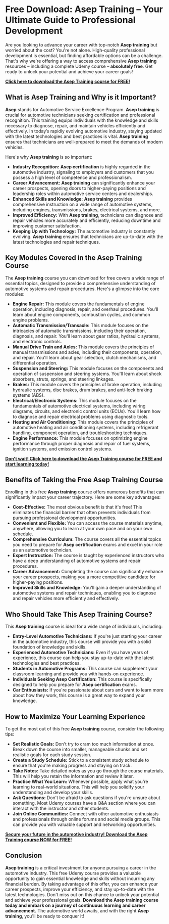 # Free Download: Asep Training – Your Ultimate Guide to Professional Development

Are you looking to advance your career with top-notch **Asep training** but worried about the cost? You're not alone. High-quality professional development is essential, but finding affordable options can be a challenge. That's why we're offering a way to access comprehensive **Asep training** resources – including a complete Udemy course – **absolutely free**. Get ready to unlock your potential and achieve your career goals!

[**Click here to download the Asep Training course for FREE!**](https://udemywork.com/asep-training)

## What is Asep Training and Why is it Important?

**Asep** stands for Automotive Service Excellence Program. **Asep training** is crucial for automotive technicians seeking certification and professional recognition. This training equips individuals with the knowledge and skills necessary to diagnose, repair, and maintain vehicles efficiently and effectively. In today’s rapidly evolving automotive industry, staying updated with the latest technologies and best practices is vital. **Asep training** ensures that technicians are well-prepared to meet the demands of modern vehicles.

Here's why **Asep training** is so important:

*   **Industry Recognition:** **Asep certification** is highly regarded in the automotive industry, signaling to employers and customers that you possess a high level of competence and professionalism.
*   **Career Advancement:** **Asep training** can significantly enhance your career prospects, opening doors to higher-paying positions and leadership roles within automotive service centers and dealerships.
*   **Enhanced Skills and Knowledge:** **Asep training** provides comprehensive instruction on a wide range of automotive systems, including engines, transmissions, brakes, electrical systems, and more.
*   **Improved Efficiency:** With **Asep training**, technicians can diagnose and repair vehicles more accurately and efficiently, reducing downtime and improving customer satisfaction.
*   **Keeping Up with Technology:** The automotive industry is constantly evolving. **Asep training** ensures that technicians are up-to-date with the latest technologies and repair techniques.

## Key Modules Covered in the Asep Training Course

The **Asep training** course you can download for free covers a wide range of essential topics, designed to provide a comprehensive understanding of automotive systems and repair procedures. Here's a glimpse into the core modules:

*   **Engine Repair:** This module covers the fundamentals of engine operation, including diagnosis, repair, and overhaul procedures. You'll learn about engine components, combustion cycles, and common engine problems.
*   **Automatic Transmission/Transaxle:** This module focuses on the intricacies of automatic transmissions, including their operation, diagnosis, and repair. You'll learn about gear ratios, hydraulic systems, and electronic controls.
*   **Manual Drive Train and Axles:** This module covers the principles of manual transmissions and axles, including their components, operation, and repair. You'll learn about gear selection, clutch mechanisms, and differential operation.
*   **Suspension and Steering:** This module focuses on the components and operation of suspension and steering systems. You'll learn about shock absorbers, struts, springs, and steering linkages.
*   **Brakes:** This module covers the principles of brake operation, including hydraulic systems, disc brakes, drum brakes, and anti-lock braking systems (ABS).
*   **Electrical/Electronic Systems:** This module focuses on the fundamentals of automotive electrical systems, including wiring diagrams, circuits, and electronic control units (ECUs). You'll learn how to diagnose and repair electrical problems using diagnostic tools.
*   **Heating and Air Conditioning:** This module covers the principles of automotive heating and air conditioning systems, including refrigerant handling, component operation, and troubleshooting techniques.
*   **Engine Performance:** This module focuses on optimizing engine performance through proper diagnosis and repair of fuel systems, ignition systems, and emission control systems.

[**Don't wait! Click here to download the Asep Training course for FREE and start learning today!**](https://udemywork.com/asep-training)

## Benefits of Taking the Free Asep Training Course

Enrolling in this free **Asep training** course offers numerous benefits that can significantly impact your career trajectory. Here are some key advantages:

*   **Cost-Effective:** The most obvious benefit is that it's free! This eliminates the financial barrier that often prevents individuals from pursuing professional development opportunities.
*   **Convenient and Flexible:** You can access the course materials anytime, anywhere, allowing you to learn at your own pace and on your own schedule.
*   **Comprehensive Curriculum:** The course covers all the essential topics you need to prepare for **Asep certification** exams and excel in your role as an automotive technician.
*   **Expert Instruction:** The course is taught by experienced instructors who have a deep understanding of automotive systems and repair procedures.
*   **Career Advancement:** Completing the course can significantly enhance your career prospects, making you a more competitive candidate for higher-paying positions.
*   **Improved Skills and Knowledge:** You'll gain a deeper understanding of automotive systems and repair techniques, enabling you to diagnose and repair vehicles more efficiently and effectively.

## Who Should Take This Asep Training Course?

This **Asep training** course is ideal for a wide range of individuals, including:

*   **Entry-Level Automotive Technicians:** If you're just starting your career in the automotive industry, this course will provide you with a solid foundation of knowledge and skills.
*   **Experienced Automotive Technicians:** Even if you have years of experience, this course can help you stay up-to-date with the latest technologies and best practices.
*   **Students in Automotive Programs:** This course can supplement your classroom learning and provide you with hands-on experience.
*   **Individuals Seeking Asep Certification:** This course is specifically designed to help you prepare for **Asep certification** exams.
*   **Car Enthusiasts:** If you're passionate about cars and want to learn more about how they work, this course is a great way to expand your knowledge.

## How to Maximize Your Learning Experience

To get the most out of this free **Asep training** course, consider the following tips:

*   **Set Realistic Goals:** Don't try to cram too much information at once. Break down the course into smaller, manageable chunks and set realistic goals for each study session.
*   **Create a Study Schedule:** Stick to a consistent study schedule to ensure that you're making progress and staying on track.
*   **Take Notes:** Take detailed notes as you go through the course materials. This will help you retain the information and review it later.
*   **Practice What You Learn:** Whenever possible, apply what you're learning to real-world situations. This will help you solidify your understanding and develop your skills.
*   **Ask Questions:** Don't be afraid to ask questions if you're unsure about something. Most Udemy courses have a Q&A section where you can interact with the instructor and other students.
*   **Join Online Communities:** Connect with other automotive enthusiasts and professionals through online forums and social media groups. This can provide you with valuable support and networking opportunities.

[**Secure your future in the automotive industry! Download the Asep Training course NOW for FREE!**](https://udemywork.com/asep-training)

## Conclusion

**Asep training** is a critical investment for anyone pursuing a career in the automotive industry. This free Udemy course provides a valuable opportunity to gain essential knowledge and skills without incurring any financial burden. By taking advantage of this offer, you can enhance your career prospects, improve your efficiency, and stay up-to-date with the latest technologies. Don't miss out on this chance to unlock your potential and achieve your professional goals. **Download the Asep training course today and embark on a journey of continuous learning and career advancement.** The automotive world awaits, and with the right **Asep training**, you'll be ready to conquer it!

